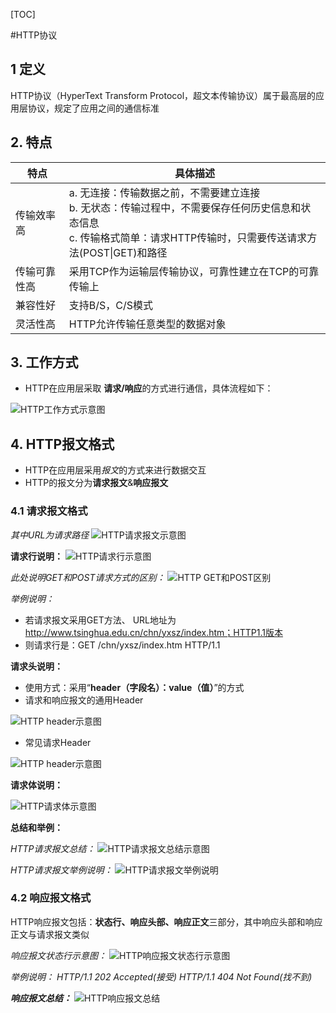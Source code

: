[TOC]

#HTTP协议

## 1 定义
HTTP协议（HyperText Transform Protocol，超文本传输协议）属于最高层的应用层协议，规定了应用之间的通信标准

## 2. 特点

|特点|具体描述|
|-|-|
|传输效率高|a. 无连接：传输数据之前，不需要建立连接<br>b. 无状态：传输过程中，不需要保存任何历史信息和状态信息<br>c. 传输格式简单：请求HTTP传输时，只需要传送请求方法(POST\|GET)和路径|
|传输可靠性高|采用TCP作为运输层传输协议，可靠性建立在TCP的可靠传输上|
|兼容性好|支持B/S，C/S模式|
|灵活性高|HTTP允许传输任意类型的数据对象|

## 3. 工作方式
- HTTP在应用层采取 **请求/响应**的方式进行通信，具体流程如下：

![HTTP工作方式示意图](https://raw.githubusercontent.com/emmaxqc/network-knowledge/master/HTTP%20%26%20HTTPS%20Protocol/HTTP%E5%B7%A5%E4%BD%9C%E6%96%B9%E5%BC%8F.png)

## 4. HTTP报文格式
- HTTP在应用层采用*报文*的方式来进行数据交互
- HTTP的报文分为**请求报文**&**响应报文**

### 4.1 请求报文格式

*其中URL为请求路径*
![HTTP请求报文示意图](https://raw.githubusercontent.com/emmaxqc/network-knowledge/master/HTTP%20%26%20HTTPS%20Protocol/HTTP%E8%AF%B7%E6%B1%82%E6%8A%A5%E6%96%87%E7%BB%93%E6%9E%84%E5%9B%BE.png)

**请求行说明：**
![HTTP请求行示意图](https://raw.githubusercontent.com/emmaxqc/network-knowledge/master/HTTP%20%26%20HTTPS%20Protocol/HTTP%E8%AF%B7%E6%B1%82%E6%8A%A5%E6%96%87%E2%80%94%E2%80%94%E8%AF%B7%E6%B1%82%E8%A1%8C.png)

*此处说明GET和POST请求方式的区别：*
![HTTP GET和POST区别](https://raw.githubusercontent.com/emmaxqc/network-knowledge/master/HTTP%20%26%20HTTPS%20Protocol/HTTP%E8%AF%B7%E6%B1%82%E6%8A%A5%E6%96%87%E2%80%94%E2%80%94POST%26GET.png)

*举例说明：*

 - 若请求报文采用GET方法、 URL地址为 http://www.tsinghua.edu.cn/chn/yxsz/index.htm；HTTP1.1版本
 - 则请求行是：GET /chn/yxsz/index.htm HTTP/1.1

**请求头说明：**

 - 使用方式：采用“**header（字段名）：value（值）**”的方式
 - 请求和响应报文的通用Header

![HTTP header示意图](https://raw.githubusercontent.com/emmaxqc/network-knowledge/master/HTTP%20%26%20HTTPS%20Protocol/HTTP%E8%AF%B7%E6%B1%82%26%E5%93%8D%E5%BA%94%E6%8A%A5%E6%96%87%E9%80%9A%E7%94%A8header%E7%BB%93%E6%9E%84%E5%9B%BE.png)

 - 常见请求Header

![HTTP header示意图](https://raw.githubusercontent.com/emmaxqc/network-knowledge/master/HTTP%20%26%20HTTPS%20Protocol/HTTP%20%E5%B8%B8%E8%A7%81header%E7%BB%93%E6%9E%84%E5%9B%BE.png)

**请求体说明：**

![HTTP请求体示意图](https://raw.githubusercontent.com/emmaxqc/network-knowledge/master/HTTP%20%26%20HTTPS%20Protocol/HTTP%E8%AF%B7%E6%B1%82%E4%BD%93%E7%A4%BA%E6%84%8F%E5%9B%BE.png)

**总结和举例：**

*HTTP请求报文总结：*
![HTTP请求报文总结示意图](https://raw.githubusercontent.com/emmaxqc/network-knowledge/master/HTTP%20%26%20HTTPS%20Protocol/HTTP%E8%AF%B7%E6%B1%82%E6%8A%A5%E6%96%87%E7%BB%93%E6%9E%84%E6%80%BB%E7%BB%93.png)

*HTTP请求报文举例说明：*
![HTTP请求报文举例说明](https://raw.githubusercontent.com/emmaxqc/network-knowledge/master/HTTP%20%26%20HTTPS%20Protocol/HTTP%E8%AF%B7%E6%B1%82%E6%8A%A5%E6%96%87%E4%B8%BE%E4%BE%8B%E8%AF%B4%E6%98%8E.png)

### 4.2 响应报文格式

HTTP响应报文包括：**状态行、响应头部、响应正文**三部分，其中响应头部和响应正文与请求报文类似

*响应报文状态行示意图：*
![HTTP响应报文状态行示意图](https://raw.githubusercontent.com/emmaxqc/network-knowledge/master/HTTP%20%26%20HTTPS%20Protocol/HTTP%E5%93%8D%E5%BA%94%E6%8A%A5%E6%96%87%E7%8A%B6%E6%80%81%E8%A1%8C%E7%BB%93%E6%9E%84%E5%9B%BE.png)

*举例说明：*
*HTTP/1.1 202 Accepted(接受)*
*HTTP/1.1 404 Not Found(找不到)*

***响应报文总结：***
![HTTP响应报文总结](https://raw.githubusercontent.com/emmaxqc/network-knowledge/master/HTTP%20%26%20HTTPS%20Protocol/HTTP%E5%93%8D%E5%BA%94%E6%8A%A5%E6%96%87%E6%80%BB%E7%BB%93.png)


